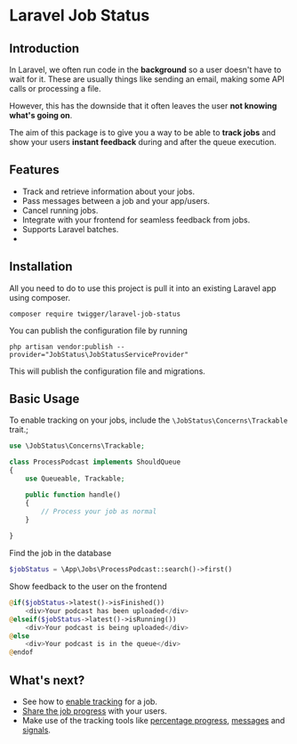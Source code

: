 # Laravel Job Status

## Introduction

In Laravel, we often run code in the **background** so a user doesn't have to wait for it. These are usually things like
sending an email, making some API calls or processing a file.

However, this has the downside that it often leaves the user **not knowing what's going on**.

The aim of this package is to give you a way to be able to **track jobs** and show your users **instant feedback** during and
after the queue execution.

## Features

- Track and retrieve information about your jobs.
- Pass messages between a job and your app/users.
- Cancel running jobs.
- Integrate with your frontend for seamless feedback from jobs.
- Supports Laravel batches.
- 
## Installation

All you need to do to use this project is pull it into an existing Laravel app using composer.

```console
composer require twigger/laravel-job-status
```

You can publish the configuration file by running

```console
php artisan vendor:publish --provider="JobStatus\JobStatusServiceProvider"
```

This will publish the configuration file and migrations.

## Basic Usage

To enable tracking on your jobs, include the `\JobStatus\Concerns\Trackable` trait.;

```php
use \JobStatus\Concerns\Trackable;

class ProcessPodcast implements ShouldQueue
{
    use Queueable, Trackable;

    public function handle()
    {
        // Process your job as normal
    }
    
}
```

Find the job in the database
```php
$jobStatus = \App\Jobs\ProcessPodcast::search()->first()
```

Show feedback to the user on the frontend

```php
@if($jobStatus->latest()->isFinished())
    <div>Your podcast has been uploaded</div>
@elseif($jobStatus->latest()->isRunning())
    <div>Your podcast is being uploaded</div>
@else
    <div>Your podcast is in the queue</div>
@endof    
```

## What's next?

- See how to [enable tracking](./enable-tracking.md) for a job.
- [Share the job progress](./js/custom-frontend.md) with your users.
- Make use of the tracking tools like [percentage progress](./features/progress.md), [messages](./features/messages.md) and [signals](./features/signals.md).
